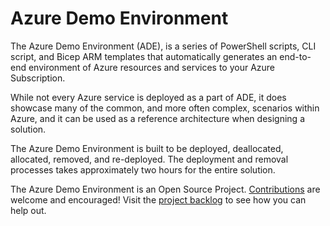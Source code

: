 # Azure Demo Environment

The Azure Demo Environment (ADE), is a series of PowerShell scripts, CLI script,
and Bicep ARM templates that automatically generates an end-to-end environment
of Azure resources and services to your Azure Subscription.

While not every Azure service is deployed as a part of ADE, it does showcase
many of the common, and more often complex, scenarios within Azure, and it can
be used as a reference architecture when designing a solution.

The Azure Demo Environment is built to be deployed, deallocated, allocated,
removed, and re-deployed. The deployment and removal processes takes
approximately two hours for the entire solution.

The Azure Demo Environment is an Open Source Project.
[Contributions](https://github.com/azuredemoenvironment/ade-docs/wiki/contributing)
are welcome and encouraged! Visit the
[project backlog](https://github.com/orgs/azuredemoenvironment/projects/1/views/1)
to see how you can help out.
